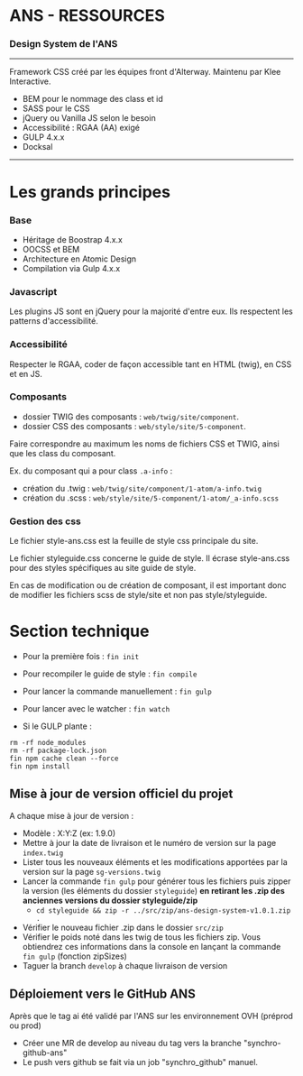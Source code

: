 # ANS - RESSOURCES

### Design System de l'ANS

---

Framework CSS créé par les équipes front d'Alterway.
Maintenu par Klee Interactive.

- BEM pour le nommage des class et id
- SASS pour le CSS
- jQuery ou Vanilla JS selon le besoin
- Accessibilité : RGAA (AA) exigé
- GULP 4.x.x
- Docksal

---

# Les grands principes

### Base

- Héritage de Boostrap 4.x.x
- OOCSS et BEM
- Architecture en Atomic Design
- Compilation via Gulp 4.x.x

### Javascript

Les plugins JS sont en jQuery pour la majorité d'entre eux.
Ils respectent les patterns d'accessibilité.

### Accessibilité

Respecter le RGAA, coder de façon accessible tant en HTML (twig), en CSS et en JS.

### Composants

- dossier TWIG des composants : `web/twig/site/component`.
- dossier CSS des composants : `web/style/site/5-component`.

Faire correspondre au maximum les noms de fichiers CSS et TWIG, ainsi que les class du composant.

Ex. du composant qui a pour class `.a-info` :

- création du .twig : `web/twig/site/component/1-atom/a-info.twig`
- création du .scss : `web/style/site/5-component/1-atom/_a-info.scss`

### Gestion des css

Le fichier style-ans.css est la feuille de style css principale du site.

Le fichier styleguide.css concerne le guide de style. Il écrase style-ans.css pour des styles spécifiques au site guide de style.

En cas de modification ou de création de composant, il est important donc de modifier les fichiers scss de style/site et non pas style/styleguide.



# Section technique

- Pour la première fois : ```fin init```
- Pour recompiler le guide de style : ```fin compile```
- Pour lancer la commande manuellement : ```fin gulp```
- Pour lancer avec le watcher : ```fin watch```


- Si le GULP plante :

```
rm -rf node_modules
rm -rf package-lock.json
fin npm cache clean --force
fin npm install
```

## Mise à jour de version officiel du projet

A chaque mise à jour de version :

- Modèle : X:Y:Z (ex: 1.9.0)
- Mettre à jour la date de livraison et le numéro de version sur la page `index.twig`
- Lister tous les nouveaux éléments et les modifications apportées par la version sur la page `sg-versions.twig`
- Lancer la commande `fin gulp` pour générer tous les fichiers puis zipper la version (les éléments du dossier `styleguide`) **en retirant les .zip des anciennes versions du dossier styleguide/zip**
    - ```cd styleguide && zip -r ../src/zip/ans-design-system-v1.0.1.zip .```
- Vérifier le nouveau fichier .zip dans le dossier `src/zip`
- Vérifier le poids noté dans les twig de tous les fichiers zip. Vous obtiendrez ces informations dans la console en lançant la commande `fin gulp` (fonction zipSizes)
- Taguer la branch `develop` à chaque livraison de version

## Déploiement vers le GitHub ANS

Après que le tag ai été validé par l'ANS sur les environnement OVH (préprod ou prod)

- Créer une MR de develop au niveau du tag vers la branche "synchro-github-ans"
- Le push vers github se fait via un job "synchro_github" manuel.